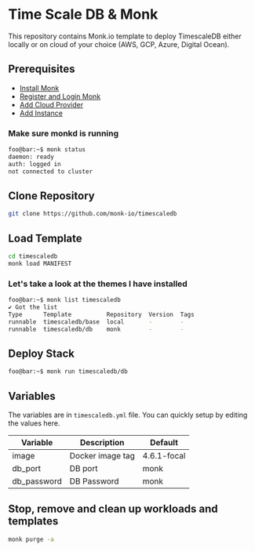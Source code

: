 # Time Scale DB & Monk

This repository contains Monk.io template to deploy TimescaleDB either locally or on cloud of your choice (AWS, GCP, Azure, Digital Ocean).

## Prerequisites

- [Install Monk](https://docs.monk.io/docs/get-monk)
- [Register and Login Monk](https://docs.monk.io/docs/acc-and-auth)
- [Add Cloud Provider](https://docs.monk.io/docs/cloud-provider)
- [Add Instance](https://docs.monk.io/docs/multi-cloud)

### Make sure monkd is running

```bash
foo@bar:~$ monk status
daemon: ready
auth: logged in
not connected to cluster
```

## Clone Repository

```bash
git clone https://github.com/monk-io/timescaledb
```

## Load Template

```bash
cd timescaledb
monk load MANIFEST
```

### Let's take a look at the themes I have installed

```bash
foo@bar:~$ monk list timescaledb
✔ Got the list
Type      Template          Repository  Version  Tags
runnable  timescaledb/base  local       -        -
runnable  timescaledb/db    monk        -        -
```

## Deploy Stack

```bash
foo@bar:~$ monk run timescaledb/db
```

## Variables

The variables are in `timescaledb.yml` file. You can quickly setup by editing the values here.

| Variable    | Description      | Default     |
|-------------|------------------|-------------|
| image       | Docker image tag | 4.6.1-focal |
| db_port     | DB port          | monk        |
| db_password | DB Password      | monk        |

## Stop, remove and clean up workloads and templates

```bash
monk purge -a
```

